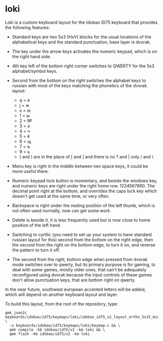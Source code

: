 # loki

Loki is a custom keyboard layout for the Idobao ID75 keyboard that provides the
following features:

- Standard keys are two 5x3 (HxV) blocks for the usual locations of the
  alphabetical keys and the standard punctuation, base layer is dvorak.
- The key under the arrow keys activates the numeric keypad, which is on the
  right hand side.
- 4th key left of the bottom right corner switches to QWERTY for the 5x3
  alphabet/symbol keys.
- Second from the bottom on the right switches the alphabet keys to russian with
  most of the keys matching the phonetics of the dvorak layout:

    - q = я
    - j = ж
    - x = ю
    - 1 = ы
    - 2 = №
    - 3 = э
    - 4 = ч
    - 5 = ё
    - 6 = щ
    - 7 = ъ
    - 9 = ь
    - ( and ) are in the place of [ and ] and there is no ? and | only / and \

- Menu key is right in the middle between two space keys, it could be more
  useful there.
- Numeric keypad lock button is momentary, and beside the windows key, and
  numeric keys are right under the right home row. 1234567890. The decimal point
  right at the bottom, and overrides the caps lock key which doesn't get used at
  the same time, or very often.
- Backspace is right under the resting position of the left thumb, which is not
  often used normally, now can get some work.
- Delete is beside it, it is less frequently used but is now close to home
  position of the left hand.
- Switching to cyrillic (you need to set up your system to have standard russian
  layout for this) second from the bottom on the right edge, then the
  second from the right on the bottom edge, to turn it on, and reverse the
  pattern to turn it off.
- The second from the right, bottom edge when pressed from dvorak mode switches
  over to qwerty, but its primary purpose is for gaming, to deal with some
  games, mostly older ones, that can't be adequately reconfigured using dvorak
  because the input controls of these games don't allow punctuation keys, that
  are bottom right on qwerty.

In the near future, southwest european accented letters will be added, which
will depend on another keyboard layout and layer.

To build this layout, from the root of the repository, type:

```
qmk json2c keyboards/idobao/id75/keymaps/loki/idobao_id75_v2_layout_ortho_5x15_mine.json \
  -o keyboards/idobao/id75/keymaps/loki/keymap.c && \
  qmk compile -kb idobao/id75/v2 -km loki && \
  qmk flash -kb idobao/id75/v2 -km loki
```
